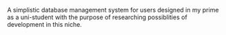 A simplistic database management system for users designed in my prime as a uni-student with the purpose of researching possiblities of development in this niche.
